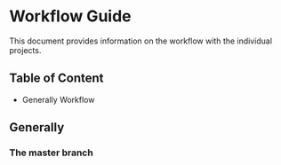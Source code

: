 # Workflow Guide
This document provides information on the workflow with the individual projects.

## Table of Content
- Generally Workflow




## Generally
### The master branch
